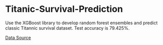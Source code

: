 # Titanic-Survival-Prediction
Use the XGBoost library to develop random forest ensembles and predict classic Titannic survival dataset. Test accuracy is 79.425%.

[Data Source](https://www.kaggle.com/competitions/titanic/data) 
